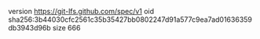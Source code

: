 version https://git-lfs.github.com/spec/v1
oid sha256:3b44030cfc2561c35b35427bb0802247d91a577c9ea7ad01636359db3943d96b
size 666
